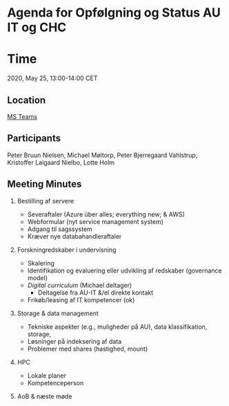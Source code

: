 # Agenda for Opfølgning og Status AU IT og CHC #

# Time ##
2020, May 25, 13:00-14:00 CET

## Location ##
[MS Teams](https://upload.wikimedia.org/wikipedia/en/9/9d/Link_%28Hyrule_Historia%29.png)

## Participants ##
Peter Bruun Nielsen, Michael Møltorp, Peter Bjerregaard Vahlstrup, Kristoffer Laigaard Nielbo, Lotte Holm

## Meeting Minutes ##


1. Bestilling af servere
    - Severaftaler (Azure über alles; everything new; & AWS)
    - Webformular (nyt service management system)
    - Adgang til sagssystem
    - Kræver nye databahandleraftaler


2. Forskningredskaber i undervisning
    - Skalering 
    - Identifikation og evaluering eller udvikling af redskaber (governance model)
    - *Digital curriculum* (Michael deltager)
        - Deltagelse fra AU-IT &/el direkte kontakt
    - Frikøb/leasing af IT kompetencer (ok)


3. Storage & data management
    - Tekniske aspekter (e.g., muligheder på AU), data klassifikation, storage, 
    - Løsninger på indeksering af data
    - Problemer med shares (hastighed, mount) 


4. HPC
    - Lokale planer
    - Kompetenceperson


5. AoB & næste møde
